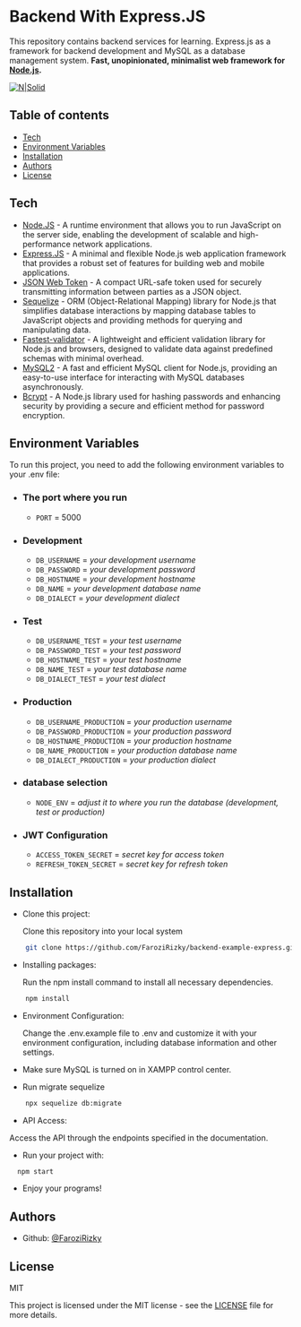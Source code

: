 # Backend With Express.JS
This repository contains backend services for learning. Express.js as a framework for backend development and MySQL as a database management system.
**Fast, unopinionated, minimalist web framework for [Node.js](http://nodejs.org).**

[![N|Solid](https://www.appsyoda.com/blogimages/expressjs-nodejs.png)](https://nodesource.com/products/nsolid)


## Table of contents

* [Tech](#tech)
* [Environment Variables](#Environment-Variables)
* [Installation](#Installation)
* [Authors](#Authors)
* [License](#license)


## Tech

- [Node.JS](https://nodejs.org/en) - A runtime environment that allows you to run JavaScript on the server side, enabling the development of scalable and high-performance network applications.
- [Express.JS](https://expressjs.com/) - A minimal and flexible Node.js web application framework that provides a robust set of features for building web and mobile applications.
- [JSON Web Token](https://jwt.io/) - A compact URL-safe token used for securely transmitting information between parties as a JSON object.
- [Sequelize](https://sequelize.org/) - ORM (Object-Relational Mapping) library for Node.js that simplifies database interactions by mapping database tables to JavaScript objects and providing methods for querying and manipulating data.
- [Fastest-validator](https://www.npmjs.com/package/fastest-validator/) - A lightweight and efficient validation library for Node.js and browsers, designed to validate data against predefined schemas with minimal overhead.
- [MySQL2](https://www.npmjs.com/package/mysql2/) - A fast and efficient MySQL client for Node.js, providing an easy-to-use interface for interacting with MySQL databases asynchronously.
- [Bcrypt](https://www.npmjs.com/package/bcrypt/) - A Node.js library used for hashing passwords and enhancing security by providing a secure and efficient method for password encryption.

## Environment Variables

To run this project, you need to add the following environment variables to your .env file:

- ### The port where you run
  - `PORT` = 5000
 

- ### Development 
  - `DB_USERNAME` = _your development username_
  - `DB_PASSWORD` = _your development password_
  - `DB_HOSTNAME` = _your development hostname_
  - `DB_NAME` = _your development database name_
  - `DB_DIALECT` = _your development dialect_


- ### Test 
  - `DB_USERNAME_TEST` = _your test username_
  - `DB_PASSWORD_TEST` = _your test password_
  - `DB_HOSTNAME_TEST` = _your test hostname_
  - `DB_NAME_TEST` = _your test database name_
  - `DB_DIALECT_TEST` = _your test dialect_


- ### Production 
  - `DB_USERNAME_PRODUCTION` = _your production username_
  - `DB_PASSWORD_PRODUCTION` = _your production password_
  - `DB_HOSTNAME_PRODUCTION` = _your production hostname_
  - `DB_NAME_PRODUCTION` = _your production database name_
  - `DB_DIALECT_PRODUCTION` = _your production dialect_

- ### database selection
  - `NODE_ENV` = _adjust it to where you run the database (development, test or production)_


- ### JWT Configuration
  - `ACCESS_TOKEN_SECRET` = _secret key for access token_
  - `REFRESH_TOKEN_SECRET` = _secret key for refresh token_
  
## Installation

- Clone this project:

    Clone this repository into your local system

```bash
    git clone https://github.com/FaroziRizky/backend-example-express.git
```

- Installing packages:

    Run the npm install command to install all necessary dependencies.

```bash
    npm install
```

- Environment Configuration:

    Change the .env.example file to .env and customize it with your environment configuration, including database information and other settings.

- Make sure MySQL is turned on in XAMPP control center.

- Run migrate sequelize
```bash
    npx sequelize db:migrate
```

- API Access:

Access the API through the endpoints specified in the documentation.

- Run your project with:

```bash
  npm start
```

- Enjoy your programs!

## Authors

- Github: [@FaroziRizky](https://github.com/FaroziRizky)

## License

MIT

This project is licensed under the MIT license - see the [LICENSE](LICENSE) file for more details.
